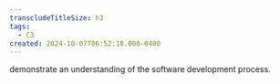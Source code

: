 ```yaml
---
transcludeTitleSize: h3
tags:
  - C3
created: 2024-10-07T06:52:18.000-0400
---
```

demonstrate an understanding of the software development process.